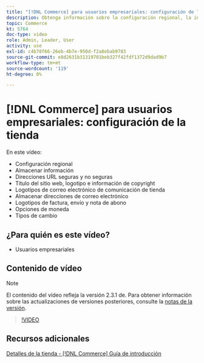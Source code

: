 ```yaml
---
title: "[!DNL Commerce] para usuarios empresariales: configuración de la tienda"
description: Obtenga información sobre la configuración regional, la información de la tienda, las direcciones URL seguras y no seguras, el título del sitio web, el logotipo, la información de copyright, los logotipos de correo electrónico de comunicación, las direcciones de correo electrónico de la tienda, las opciones de moneda y las tarifas de moneda.
topic: Commerce
kt: 5764
doc-type: video
role: Admin, Leader, User
activity: use
exl-id: c4b78f66-26eb-4b7e-950d-f2a8ebab9783
source-git-commit: e8d2631b31319701beb327f42fdf1372d9dad9b7
workflow-type: tm+mt
source-wordcount: '119'
ht-degree: 0%

---
```


# [!DNL Commerce] para usuarios empresariales: configuración de la tienda

En este vídeo:

- Configuración regional
- Almacenar información
- Direcciones URL seguras y no seguras
- Título del sitio web, logotipo e información de copyright
- Logotipos de correo electrónico de comunicación de tienda
- Almacenar direcciones de correo electrónico
- Logotipos de factura, envío y nota de abono
- Opciones de moneda
- Tipos de cambio

## ¿Para quién es este vídeo?

- Usuarios empresariales

## Contenido de vídeo

>[!NOTE]
>
>El contenido del vídeo refleja la versión 2.3.1 de. Para obtener información sobre las actualizaciones de versiones posteriores, consulte la [notas de la versión](https://experienceleague.adobe.com/docs/commerce-operations/release/notes/overview.html).

>[!VIDEO](https://video.tv.adobe.com/v/35949?quality=12&learn=on)

## Recursos adicionales

[Detalles de la tienda - [!DNL Commerce] Guía de introducción](https://experienceleague.adobe.com/docs/commerce-admin/start/setup/store-details.html)
